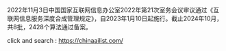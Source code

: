 2022年11月3日中国国家互联网信息办公室2022年第21次室务会议审议通过《互联网信息服务深度合成管理规定》，自2023年1月10日起施行。截止2024年10月，共8批，2428个算法通过备案。

click and search : https://chinaailist.com/
